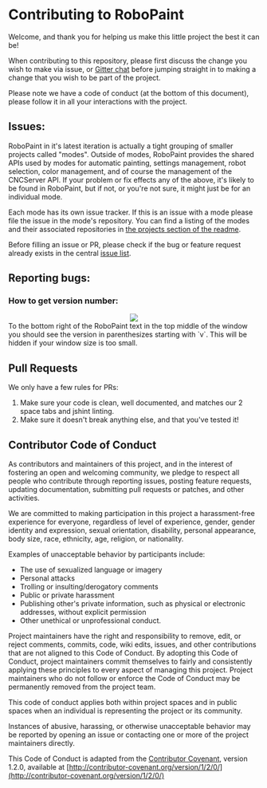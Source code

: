 # Contributing to RoboPaint

Welcome, and thank you for helping us make this little project the best it can
be!

When contributing to this repository, please first discuss the change you wish
to make via issue, or [Gitter chat](https://gitter.im/evil-mad/robopaint) before
jumping straight in to making a change that you wish to be part of the project.

Please note we have a code of conduct (at the bottom of this document), please
follow it in all your interactions with the project.

## Issues:
RoboPaint in it's latest iteration is actually a tight grouping of smaller
projects called "modes". Outside of modes, RoboPaint provides the shared APIs
used by modes for automatic painting, settings management, robot selection,
color management, and of course the management of the CNCServer API. If your
problem or fix effects any of the above, it's likely to be found in RoboPaint,
but if not, or you're not sure, it might just be for an individual mode.

Each mode has its own issue tracker. If this is an issue with a mode please file
the issue in the mode's repository. You can find a listing of the modes and
their associated repositories in
[the projects section of the readme](https://github.com/evil-mad/robopaint#projects).

Before filling an issue or PR, please check if the bug or feature request
already exists in the central
[issue list](https://github.com/evil-mad/robopaint/issues).

## Reporting bugs:

### How to get version number:
<div style="text-align: center;"><img src="https://cloud.githubusercontent.com/assets/320747/18774445/2742ce00-810e-11e6-85f4-d222da447309.png"></div>
To the bottom right of the RoboPaint text in the top middle of the window you
should see the version in parenthesizes starting with `v`. This will be hidden
if your window size is too small.

## Pull Requests
We only have a few rules for PRs:
1. Make sure your code is clean, well documented, and matches our 2 space tabs
and jshint linting.
2. Make sure it doesn't break anything else, and that you've tested it!

## Contributor Code of Conduct

As contributors and maintainers of this project, and in the interest of
fostering an open and welcoming community, we pledge to respect all people who
contribute through reporting issues, posting feature requests, updating
documentation, submitting pull requests or patches, and other activities.

We are committed to making participation in this project a harassment-free
experience for everyone, regardless of level of experience, gender, gender
identity and expression, sexual orientation, disability, personal appearance,
body size, race, ethnicity, age, religion, or nationality.

Examples of unacceptable behavior by participants include:

* The use of sexualized language or imagery
* Personal attacks
* Trolling or insulting/derogatory comments
* Public or private harassment
* Publishing other's private information, such as physical or electronic
addresses, without explicit permission
* Other unethical or unprofessional conduct.

Project maintainers have the right and responsibility to remove, edit, or reject
comments, commits, code, wiki edits, issues, and other contributions that are
not aligned to this Code of Conduct. By adopting this Code of Conduct, project
maintainers commit themselves to fairly and consistently applying these
principles to every aspect of managing this project. Project maintainers who do
not follow or enforce the Code of Conduct may be permanently removed from the
project team.

This code of conduct applies both within project spaces and in public spaces
when an individual is representing the project or its community.

Instances of abusive, harassing, or otherwise unacceptable behavior may be
reported by opening an issue or contacting one or more of the project
maintainers directly.

This Code of Conduct is adapted from the
[Contributor Covenant](http://contributor-covenant.org), version 1.2.0,
available at
[http://contributor-covenant.org/version/1/2/0/](http://contributor-covenant.org/version/1/2/0/)
